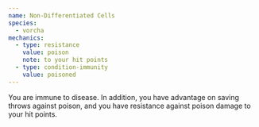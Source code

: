 ```yaml
---
name: Non-Differentiated Cells
species:
  - vorcha
mechanics:
  - type: resistance
    value: poison
    note: to your hit points
  - type: condition-immunity
    value: poisoned
---
```

You are immune to disease. In addition, you have advantage on saving throws against poison, and you have resistance
against poison damage to your hit points.
